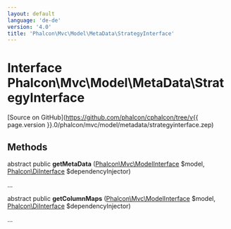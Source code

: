 ```yaml
---
layout: default
language: 'de-de'
version: '4.0'
title: 'Phalcon\Mvc\Model\MetaData\StrategyInterface'
---
```

# Interface **Phalcon\Mvc\Model\MetaData\StrategyInterface**

[Source on GitHub](https://github.com/phalcon/cphalcon/tree/v{{ page.version }}.0/phalcon/mvc/model/metadata/strategyinterface.zep)

## Methods

abstract public **getMetaData** ([Phalcon\Mvc\ModelInterface](Phalcon_Mvc_ModelInterface) $model, [Phalcon\DiInterface](Phalcon_DiInterface) $dependencyInjector)

...

abstract public **getColumnMaps** ([Phalcon\Mvc\ModelInterface](Phalcon_Mvc_ModelInterface) $model, [Phalcon\DiInterface](Phalcon_DiInterface) $dependencyInjector)

...